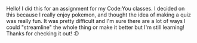 Hello! I did this for an assignment for my Code:You classes. I decided on this because I really enjoy pokemon, and thought the idea of making a quiz was really fun. It was pretty difficult and I'm sure there are a lot of ways I could "streamline" the whole thing or make it better but I'm still learning! Thanks for checking it out! :D  

